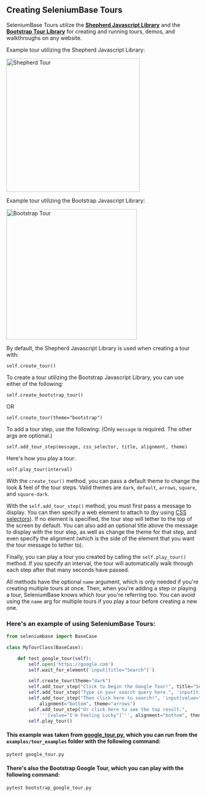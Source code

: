 ## Creating SeleniumBase Tours

SeleniumBase Tours utilize the **[Shepherd Javascript Library](https://cdnjs.com/libraries/shepherd/1.8.1)** and the **[Bootstrap Tour Library](https://cdnjs.com/libraries/bootstrap-tour)** for creating and running tours, demos, and walkthroughs on any website.

Example tour utilizing the Shepherd Javascript Library:

<img src="https://cdn2.hubspot.net/hubfs/100006/images/google_tour.gif" title="Shepherd Tour" height="348"><br>

Example tour utilizing the Bootstrap Javascript Library:

<img src="https://cdn2.hubspot.net/hubfs/100006/images/google_tour_2.gif" title="Bootstrap Tour" height="340"><br>

By default, the Shepherd Javascript Library is used when creating a tour with:

``self.create_tour()``

To create a tour utilizing the Bootstrap Javascript Library, you can use either of the following:

``self.create_bootstrap_tour()``

OR

``self.create_tour(theme="bootstrap")``

To add a tour step, use the following: (Only ``message`` is required. The other args are optional.)

``self.add_tour_step(message, css_selector, title, alignment, theme)``

Here's how you play a tour:

``self.play_tour(interval)``

With the ``create_tour()`` method, you can pass a default theme to change the look & feel of the tour steps. Valid themes are ``dark``, ``default``, ``arrows``, ``square``, and ``square-dark``.

With the ``self.add_tour_step()`` method, you must first pass a message to display. You can then specify a web element to attach to (by using [CSS selectors](https://www.w3schools.com/cssref/css_selectors.asp)). If no element is specified, the tour step will tether to the top of the screen by default. You can also add an optional title above the message to display with the tour step, as well as change the theme for that step, and even specify the alignment (which is the side of the element that you want the tour message to tether to).

Finally, you can play a tour you created by calling the ``self.play_tour()`` method. If you specify an interval, the tour will automatically walk through each step after that many seconds have passed.

All methods have the optional ``name`` argument, which is only needed if you're creating multiple tours at once. Then, when you're adding a step or playing a tour, SeleniumBase knows which tour you're referring too. You can avoid using the ``name`` arg for multiple tours if you play a tour before creating a new one.

### Here's an example of using SeleniumBase Tours:

```python
from seleniumbase import BaseCase

class MyTourClass(BaseCase):

    def test_google_tour(self):
        self.open('https://google.com')
        self.wait_for_element('input[title="Search"]')

        self.create_tour(theme="dark")
        self.add_tour_step("Click to begin the Google Tour!", title="SeleniumBase Tours")
        self.add_tour_step("Type in your search query here.", 'input[title="Search"]')
        self.add_tour_step("Then click here to search!", 'input[value="Google Search"]',
            alignment="bottom", theme="arrows")
        self.add_tour_step("Or click here to see the top result.",
            '''[value="I'm Feeling Lucky"]''', alignment="bottom", theme="arrows")
        self.play_tour()
```

#### This example was taken from [google_tour.py](https://github.com/seleniumbase/SeleniumBase/blob/master/examples/tour_examples/google_tour.py), which you can run from the ``examples/tour_examples`` folder with the following command:

```bash
pytest google_tour.py
```

#### There's also the Bootstrap Google Tour, which you can play with the following command:

```bash
pytest bootstrap_google_tour.py
```
